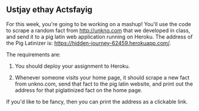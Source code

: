 ## Ustjay ethay Actsfayig
For this week, you're going to be working on a mashup! You'll use the code to scrape a random fact from http://unkno.com that we developed in class, and send it to a pig latin web application running on Heroku. The address of the Pig Latinizer is: https://hidden-journey-62459.herokuapp.com/. 

The requirements are:
1. You should deploy your assignment to Heroku.
    
2. Whenever someone visits your home page, it should scrape a new fact from unkno.com, send that fact to the pig latin website, and print out the address for that piglatinized fact on the home page.

If you'd like to be fancy, then you can print the address as a clickable link. 
